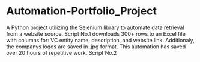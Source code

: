 # Automation-Portfolio_Project
A Python project utilizing the Selenium library to automate data retrieval from a website source. 
Script No.1  downloads 300+ rows to an Excel file with columns for: VC entity name, description, and website link. Additionaly, the companys logos are saved in .jpg format. 
This automation has saved over 20 hours of repetitive work.
Script No.2 
